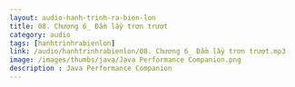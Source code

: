 ```yaml
---
layout: audio-hanh-trinh-ra-bien-lon
title: 08. Chương 6_ Đầm lầy trơn trượt
category: audio
tags: [hanhtrinhrabienlon]
link: /audio/hanhtrinhrabienlon/08. Chương 6_ Đầm lầy trơn trượt.mp3 
image: /images/thumbs/java/Java Performance Companion.png
description : Java Performance Companion 
---
```












